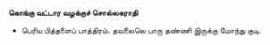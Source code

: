 **கொங்கு வட்டார வழக்குச் சொல்லகராதி**
- பெரிய பித்தளைப் பாத்திரம். தவலைலெ பாரு தண்ணி இருக்கு மோந்து குடி.

